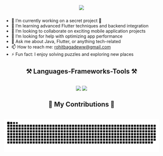 
<h1 align="center">
    <img src="https://readme-typing-svg.herokuapp.com/?font=Righteous&size=35&center=true&vCenter=true&width=500&height=70&duration=4000&lines=Hi+There!+👋;+I'm+Rohit+Bagade!;" />
</h1>

<!--
**Roht5/Roht5** is a ✨ _special_ ✨ repository because its `README.md` (this file) appears on your GitHub profile.

Here are some ideas to get you started:

- 🔭 I’m currently working on ...
- 🌱 I’m currently learning ...
- 👯 I’m looking to collaborate on ...
- 🤔 I’m looking for help with ...
- 💬 Ask me about ...
- 📫 How to reach me: ...
- 😄 Pronouns: ...
- ⚡ Fun fact: ...
-->
- 🔭 I’m currently working on a secret project 🤫
- 🌱 I’m learning advanced Flutter techniques and backend integration
- 👯 I’m looking to collaborate on exciting mobile application projects
- 🤔 I’m looking for help with optimizing app performance
- 💬 Ask me about Java, Flutter, or anything tech-related
- 📫 How to reach me: [rohitbagadeww@gmail.com](mailto:rohitbagadeww@gmail.com)
- ⚡ Fun fact: I enjoy solving puzzles and exploring new places


<h2 align="center">⚒️ Languages-Frameworks-Tools ⚒️</h2>
<br/>
<div align="center">
    <img src="https://skillicons.dev/icons?i=flutter,dart,java,html,css,vscode,github,figma,tailwind,git,android" />
    <img src="https://skillicons.dev/icons?i=nodejs,ios,javascript,express,firebase,mongodb,c,nextjs,mysql" /><br>
</div>


<div align="center">
  <h2>🐍 My Contributions 🐍</h2>
  <br>
  <img alt="snake eating my contributions" src="https://raw.githubusercontent.com/salesp07/salesp07/output/github-contribution-grid-snake.svg" />
  
  <br/><br/><br/>
</div>
